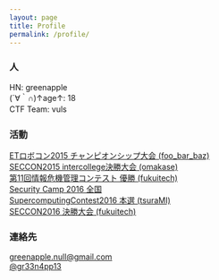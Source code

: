 ```yaml
---
layout: page
title: Profile
permalink: /profile/
---
```


### 人

HN: greenapple  
(´∀｀∩)↑age↑: 18  
CTF Team: vuls　

### 活動

[ETロボコン2015 チャンピオンシップ大会 (foo_bar_baz)](http://www.etrobo.jp)  
[SECCON2015 intercollege決勝大会 (omakase)](http://2016.seccon.jp/)  
[第11回情報危機管理コンテスト 優勝 (fukuitech)](http://www.riis.or.jp/symposium20/crisismanagement/purpose/)  
[Security Camp 2016 全国](http://www.security-camp.org/)  
[SupercomputingContest2016 本選 (tsuraMI)](http://www.gsic.titech.ac.jp/supercon/main/attwiki/)  
[SECCON2016 決勝大会 (fukuitech)](http://2016.seccon.jp/news/#143)  

### 連絡先

[greenapple.null@gmail.com](mailto:greenapple.null@gmail.com)  
[@gr33n4pp13](https://twitter.com/gr33n4pp13)  
